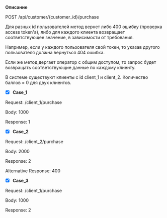 **Описание**

POST /api/customer/{customer_id}/purchase

Для разных id пользователей метод вернет либо 400 ошибку (проверка access token'a), либо для каждого клиента возвращает соответствующее значение, в зависимости от требования.

Например, если у каждого пользователя свой токен, то указав другого пользователя должна вернуться 404 ошибка.

Если же метод дергает оператор с общим доступом, то запрос будет возвращать соответствующие данные по каждому клиенту.

В системе существуют клиенты с id client_1 и client_2. Количество баллов = 0 для двух клиентов.

* [x] **Case_1**
      
Request: /client_1/purchase

Body: 1000

Response: 1

* [x] **Case_2**

Request: /client_2/purchase

Body: 2000

Response: 2

Alternative Response: 400

* [x] **Case_3**
      
Request: /client_1/purchase

Body: 1000

Response: 2
